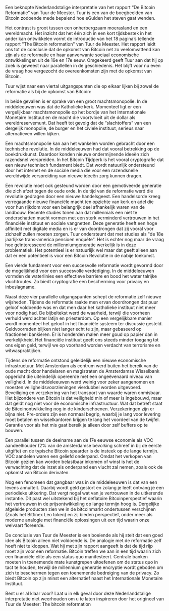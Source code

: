 Een beknopte Nederlandstalige interpretatie van het rapport “De Bitcoin Reformatie” van Tuur de Meester. Tuur is een van de boegbeelden van Bitcoin zodoende mede bepalend hoe eGulden het steven gaat wenden.

Het contrast is groot tussen een onherbergzaam moerasland en een wereldmacht. Het inzicht dat het één zich in een kort tijdsbestek in het ander kan ontwikkelen vormt de introductie van het 18 pagina’s tellende rapport "The Bitcoin reformation" van Tuur de Meester. Het rapport leidt ons tot de conclusie dat de opkomst van Bitcoin net zo veelomvattend kan zijn als de reformatie en haar aanverwante sociaal economische ontwikkelingen uit de 16e en 17e eeuw. Omgekeerd geeft Tuur aan dat hij op zoek is geweest naar parallellen in de geschiedenis. Het blijft voor nu even de vraag hoe vergezocht de overeenkomsten zijn met de opkomst van Bitcoin.

Tuur wijst naar een viertal uitgangspunten die op elkaar lijken bij zowel de reformatie als bij de opkomst van Bitcoin:

In beide gevallen is er sprake van een groot machtsmonopolie. In de middeleeuwen was dat de Katholieke kerk. Momenteel ligt er een vergelijkbaar machtsmonopolie op het bordje van het Internationale Monetaire Instituut en de macht die voortvloeit uit de dollar als wereldreservemunt. Dat heeft tot gevolg dat de “slachtoffers” van een dergelijk monopolie, de burger en het civiele instituut, serieus naar alternatieven willen kijken.

Een machtsmonopolie kan aan het wankelen worden gebracht door een technische revolutie. In de middeleeuwen had dat vooral betrekking op de boekdrukkunst. Daardoor konden nieuwe ondermijnende ideeën zich razendsnel verspreiden. In het Bitcoin Tijdperk is het vooral cryptografie dat een nieuw technisch fundament biedt. Dat wordt natuurlijk ondersteund door het internet en de sociale media die voor een razendsnelle wereldwijde verspreiding van nieuwe ideeën zorg kunnen dragen.

Een revolutie moet ook gesteund worden door een gemotiveerde generatie die zich afzet tegen de oude orde. In de tijd van de reformatie werd die revolutie gedragen door een nieuwe handelsgeest. Een handelsorde kreeg verregaande nieuwe financiële macht ten opzichte van kerk en adel die voor hun rijkdom voor een belangrijk deel afhankelijk waren van de landbouw. Recente studies tonen aan dat millennials een niet te onderschatten macht vormen met een sterk verminderd vertrouwen in het financiële instituut en sociale vangnetten. 
Deze generatie heeft een hoge affiniteit met digitale media en is er van doordrongen dat zij vooral voor zichzelf zullen moeten zorgen. Tuur ondersteunt dat met studies als "de 18e jaarlijkse trans-america pensioen enquête". Het is echter nog maar de vraag hoe geïnteresseerd de millenniumgeneratie werkelijk is in deze problematiek. Het potentieel is er natuurlijk wel maar dat geeft alleen aan dat er een potentieel is voor een Bitcoin Revolutie in de nabije toekomst.

Een vierde fundament voor een succesvolle reformatie wordt gevormd door de mogelijkheid voor een succesvolle verdediging. In de middeleeuwen vormden de waterlinies een effectieve barrière en bood het water talrijke vluchtroutes. Zo biedt cryptografie een bescherming voor privacy en inbeslagname. 

Naast deze vier parallelle uitgangspunten schept de reformatie zelf nieuwe wijsheden. Tijdens de reformatie raakte men ervan doordrongen dat puur geloof voldoende was en dat men daar het katholieke instituut niet meer voor nodig had. De bijbeltekst werd de waarheid, terwijl die voorheen verhuld werd achter latijn en priesterdom. Op een vergelijkbare manier wordt momenteel het geloof in het financiële systeem ter discussie gesteld. Geldvoorraden blijken niet langer echt te zijn, maar gebaseerd op fractioneel bankieren. Er is honderden malen meer goud op papier dan in werkelijkheid. Het financiële instituut geeft ons steeds minder toegang tot ons eigen geld, terwijl we op voorhand worden verdacht van terrorisme en witwaspraktijken.

Tijdens de reformatie ontstond geleidelijk een nieuwe economische infrastructuur. Met Amsterdam als centrum werd buiten het bereik van de oude macht door handelaren en magistraten de Amsterdamse Wisselbank opgericht die uiteindelijk opereerde met een ongeëvenaard niveau van veiligheid. In de middeleeuwen werd weinig voor zeker aangenomen en moesten veiligheidsvoorzieningen vierdubbel worden uitgevoerd. Beveiliging en verzekering van het transport van waarde waren onmisbaar. Het bijzondere van Bitcoin is dat veiligheid min of meer is ingebouwd, maar dat geldt nog niet voor de economische infrastructuur. Wat dat betreft staat de Bitcoinontwikkeling nog in de kinderschoenen. Verzekeringen zijn er bijna niet. Pre-orders zijn een normaal begrip, waarbij je lang voor levering moet betalen en wisselkantoren krijgen te lang het voordeel van de twijfel. Garantie voor als het mis gaat bereik je alleen door zelf buffers op te bouwen. 

Een parallel tussen de deelname aan de 17e eeuwse economie als VOC aandeelhouder (2% van de amsterdamse bevolking schreef in bij de eerste uitgifte) en de typische Bitcoin spaarder is de insteek op de lange termijn. VOC aandelen waren een geliefd onderpand. Omdat het verkopen van Bitcoin gezien kan worden belastbaar inkomen of winst is het de verwachting dat de inzet als onderpand een vlucht zal nemen, zoals ook de opkomst van Bitcoin derivaten.

Nog een fenomeen dat gangbaar was in de middeleeuwen is dat van een levens annuïteit. Daarbij wordt geld gestort en zolang je leeft ontvang je een periodieke uitkering. Dat vergt nogal wat van je vertrouwen in de uitkerende instantie. Dit past wel uitstekend bij het deflatoire Bitcoinperspectief waarin het vertrouwen in de prijsontwikkeling op lange termijn hoog is. Dergelijke afgeleide producten zien we in de bitcoinmarkt ondertussen verschijnen (Zoals het Bitfinex Leo token) en zij bieden perspectief, onder meer als moderne analogie met financiële oplossingen uit een tijd waarin onze welvaart floreerde.

De conclusie van Tuur de Meester is een boeiende als hij stelt dat een goed idee als Bitcoin alleen niet voldoende is. De analogie met de reformatie zelf hoeft niet te kloppen. Wat hij met zijn rapport aangeeft is dat de tijd rijp moet zijn voor een reformatie. Bitcoin treffen we aan in een tijd waarin zich een financiële elite als een status quo manifesteert. Centrale banken moeten in toenemende mate kunstgrepen uitoefenen om de status quo in tact te houden, terwijl de millennium generatie encryptie wordt geboden om zich te beschermen tegen een toenemende bedreiging van de privacy. Zo biedt Bitcoin op zijn minst een alternatief naast het Internationale Monetaire Instituut. 

Bent u er al klaar voor? Laat u in elk geval door deze Nederlandstalige interpretatie niet weerhouden om u te laten inspireren door het origineel van Tuur de Meester: The bitcoin reformation



 


